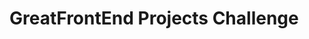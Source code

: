 <!-- Use Ctrl/Cmd + Shift + V in VS Code to preview this Markdown file. -->

# GreatFrontEnd Projects Challenge
